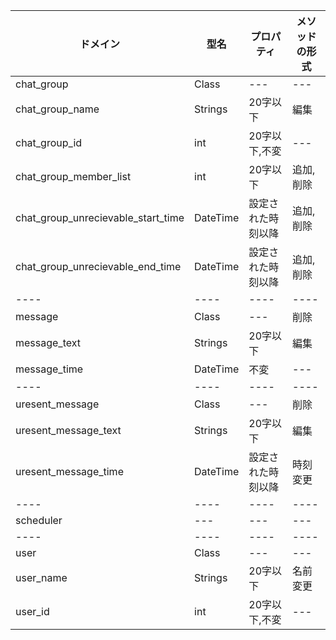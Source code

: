 



|ドメイン|型名|プロパティ|メソッドの形式|
| ---- | ---- | ---- | ---- |
|chat_group|  Class  |  ---  |  ---  |
|chat_group_name|  Strings  |  20字以下  |  編集  |
|chat_group_id|  int  |  20字以下,不変  |  ---  |
|chat_group_member_list|  int<List>  |  20字以下  |  追加,削除  |
|chat_group_unrecievable_start_time|  DateTime  |  設定された時刻以降  |  追加,削除  |
|chat_group_unrecievable_end_time|  DateTime  |  設定された時刻以降  |  追加,削除  |
| ---- | ---- | ---- | ---- |
|message|  Class  |  ---  |  削除  |
|message_text|  Strings  |  20字以下  |  編集  |
|message_time|  DateTime  |  不変  |  ---  |
| ---- | ---- | ---- | ---- |
|uresent_message|  Class  |  ---  |  削除  |
|uresent_message_text|  Strings  |  20字以下  |  編集  |
|uresent_message_time|  DateTime  |  設定された時刻以降  |  時刻変更  |
| ---- | ---- | ---- | ---- |
|scheduler|  ---  |  ---  |  ---  |
| ---- | ---- | ---- | ---- |
|user|  Class  |  ---  |  ---  |
|user_name|  Strings  |  20字以下  |  名前変更  |
|user_id|  int  |  20字以下,不変  |  ---  |
